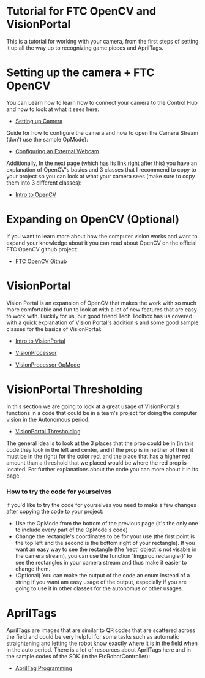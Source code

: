 # Tutorial for FTC OpenCV and VisionPortal

This is a tutorial for working with your camera, from the first steps of setting it up all the way up to recognizing game pieces and AprilTags.

# Setting up the camera + FTC OpenCV
You can Learn how to learn how to connect your camera to the Control Hub and how to look at what it sees here:
- [Setting up Camera](https://ftc-tech-toolbox.vercel.app/docs/Computer%20Vision/a)

Guide for how to configure the camera and how to open the Camera Stream (don't use the sample OpMode):
- [Configuring an External Webcam](https://ftc-docs.firstinspires.org/en/latest/hardware_and_software_configuration/configuring/configuring_external_webcam/configuring-external-webcam.html)

Additionally, In the next page (which has its link right after this) you have an explanation of OpenCV's basics and 3 classes that I recommend to copy to your project so you can look at what your camera sees (make sure to copy them into 3 different classes):
- [Intro to OpenCV](https://ftc-tech-toolbox.vercel.app/docs/Computer%20Vision/b)

# Expanding on OpenCV (Optional)
If you want to learn more about how the computer vision works and want to expand your knowledge about it you can read about OpenCV on the official FTC OpenCV github project: 
- [FTC OpenCV Github](https://github.com/OpenFTC/EasyOpenCV)

# VisionPortal
Vision Portal is an expansion of OpenCV that makes the work with so much more comfortable and fun to look at with a lot of new features that are easy to work with.
Luckily for us, our good friend Tech Toolbox has us covered with a quick explanation of Vision Portal's addition s and some good sample classes for the basics of VisionPortal: 
- [Intro to VisionPortal](https://ftc-tech-toolbox.vercel.app/docs/Computer%20Vision/ea)

- [VisionProcessor](https://ftc-tech-toolbox.vercel.app/docs/Computer%20Vision/eb)

- [VisionProcessor OpMode](https://ftc-tech-toolbox.vercel.app/docs/Computer%20Vision/ec)

# VisionPortal Thresholding
In this section we are going to look at a great usage of VisionPortal's functions in a code that could be in a team's project for doing the computer vision in the Autonomous period:
- [VisionPortal Thresholding](https://ftc-tech-toolbox.vercel.app/docs/Computer%20Vision/ed)

The general idea is to look at the 3 places that the prop could be in (in this code they look in the left and center, and if the prop is in neither of them it must be in the right) for the color red, and the place that has a higher red amount than a threshold that we placed would be where the red prop is located. For further explanations about the code you can more about it in its page.
### How to try the code for yourselves
if you'd like to try the code for yourselves you need to make a few changes after copying the code to your project:
- Use the OpMode from the bottom of the previous page (it's the only one to include every part of the OpMode's code)
- Change the rectangle's coordinates to be for your use (the first point is the top left and the second is the bottom right of your rectangle).
If you want an easy way to see the rectangle (the 'rect' object is not visable in the camera stream), you can use the function 'Imgproc.rectangle()' to see the rectangles in your camera stream and thus make it easier to change them.
- (Optional) You can make the output of the code an enum instead of a string if you want am easy usage of the output, especially if you are going to use it in other classes for the autonomus or other usages.
# AprilTags
AprilTags are images that are similar to QR codes that are scattered across the field and could be very helpful for some tasks such as automatic straightening and letting the robot know exactly where it is in the field when in the auto period.
There is a lot of resources about AprilTags here and in the sample codes of the SDK (in the FtcRobotController): 
- [AprilTag Programming](https://ftc-docs.firstinspires.org/en/latest/programming_resources/index.html#apriltag-programming)
